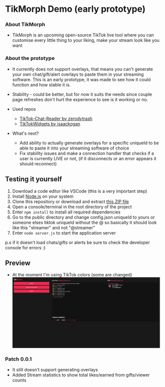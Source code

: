 # TikMorph Demo (early prototype)

### About TikMorph
* TikMorph is an upcoming open-source TikTok live tool where you can customise every little thing to your liking, make your stream look like you want

### About the prototype
* It currently does not support overlays, that means you can't generate your own chat/gift/alert overlays to paste them in your streaming software. This is an early prototype, it was made to see how it could function and how stable it is.

* Stability - could be better, but for now it suits the needs since couple page refreshes don't hurt the experience to see is it working or no.

* Used repos
  * [TikTok-Chat-Reader by zerodytrash](https://github.com/zerodytrash/TikTok-Live-Connector/tree/main)
  * [TikTokWidgets by isaackogan](https://github.com/isaackogan/TikTokWidgets)

* What's next?
  * Add ability to actually generate overlays for a specific uniqueId to be able to paste it into your streaming software of choice
  * Fix stability issues and make a connection handler that checks if a user is currently LIVE or not, (if it disconnects or an error appears it should reconnect)


## Testing it yourself

1. Download a code editor like VSCode (this is a very important step)
2. Install [Node.js](https://nodejs.org/) on your system
3. Clone this repository or download and extract [this ZIP file](https://github.com/isaackogan/TikMorph/archive/refs/heads/master.zip)
4. Open a console/terminal in the root directory of the project
5. Enter `npm install` to install all required dependencies
6. Go to the public directory and change config.json uniqueId to yours or someone elses tiktok uniqueId without the @ so basically it should look like this "streamer" and not "@streamer"
7. Enter `node server.js` to start the application server

p.s if it doesn't load chats/gifts or alerts be sure to check the developer console for errors :)

## Preview
* At the moment I'm using TikTok colors (some are changed)
![Alt text](./preview/homepage.webp "preview")

### Patch 0.0.1
* It still doesn't support generating overlays
* Added Stream statistics to show total likes/earned from gifts/viewer counts